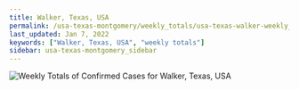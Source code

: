 ```yaml
---
title: Walker, Texas, USA
permalink: /usa-texas-montgomery/weekly_totals/usa-texas-walker-weekly_totals.html
last_updated: Jan 7, 2022
keywords: ["Walker, Texas, USA", "weekly totals"]
sidebar: usa-texas-montgomery_sidebar
---
```


![Weekly Totals of Confirmed Cases for Walker, Texas, USA](/covid_tracker/images/graphs/usa-texas-walker-weekly_totals_graph.png)
